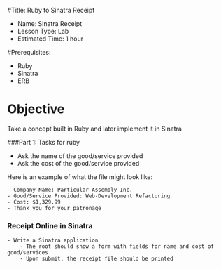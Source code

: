 
#Title: Ruby to Sinatra Receipt
* Name: Sinatra Receipt
* Lesson Type: Lab
* Estimated Time: 1 hour

#Prerequisites:
- Ruby
- Sinatra
- ERB

# Objective
Take a concept built in Ruby and later implement it in Sinatra

###Part 1: Tasks for ruby
- Ask the name of the good/service provided
- Ask the cost of the good/service provided

Here is an example of what the file might look like:

```
- Company Name: Particular Assembly Inc.
- Good/Service Provided: Web-Development Refactoring
- Cost: $1,329.99
- Thank you for your patronage
```


### Receipt Online in Sinatra
	- Write a Sinatra application 
		- The root should show a form with fields for name and cost of good/services
		- Upon submit, the receipt file should be printed


